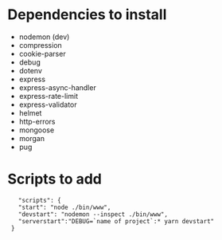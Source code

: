 # Dependencies to install

- nodemon (dev)
- compression
- cookie-parser
- debug
- dotenv
- express
- express-async-handler
- express-rate-limit
- express-validator
- helmet
- http-errors
- mongoose
- morgan
- pug

# Scripts to add

```
   "scripts": {
   "start": "node ./bin/www",
   "devstart": "nodemon --inspect ./bin/www",
   "serverstart":"DEBUG=`name of project`:* yarn devstart"
 }
```
